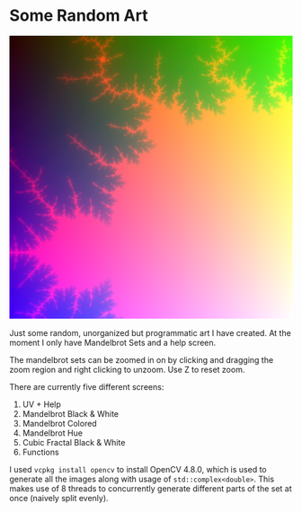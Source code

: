 # Some Random Art

![Simple Colored Mandelbrot Set, Zoomed](./Example.png)

Just some random, unorganized but programmatic art I have created. At the moment I only have Mandelbrot Sets and a help screen.

The mandelbrot sets can be zoomed in on by clicking and dragging the zoom region and right clicking to unzoom. Use Z to reset zoom.

There are currently five different screens:
1. UV + Help
2. Mandelbrot Black & White
3. Mandelbrot Colored
4. Mandelbrot Hue
5. Cubic Fractal Black & White
6. Functions

I used `vcpkg install opencv` to install OpenCV 4.8.0, which is used to generate all the images along with usage of `std::complex<double>`. This makes use of 8 threads to concurrently generate different parts of the set at once (naively split evenly).